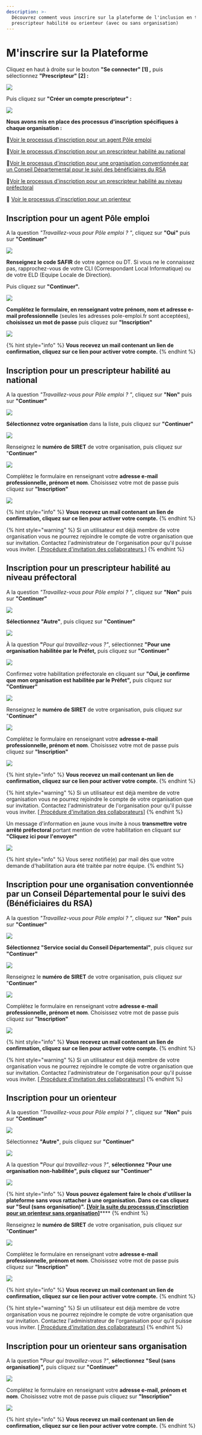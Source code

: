 ```yaml
---
description: >-
  Découvrez comment vous inscrire sur la plateforme de l'inclusion en tant que
  prescripteur habilité ou orienteur (avec ou sans organisation)
---
```


# M'inscrire sur la Plateforme

Cliquez en haut à droite sur le bouton **"Se connecter" \[1\] ,** puis sélectionnez **"Prescripteur" \[2\] :**

![](../.gitbook/assets/seconnecter.png)

Puis cliquez sur **"Créer un compte prescripteur" :**

![](../.gitbook/assets/creationpresc.png)

**Nous avons mis en place des processus d'inscription spécifiques à chaque organisation :**

📝[Voir le processus d'inscription pour un agent Pôle emploi](inscription-prescripteur.md#inscription-pour-un-agent-pole-emploi)

📝[Voir le processus d'inscription pour un prescripteur habilité au national](inscription-prescripteur.md#inscription-pour-un-prescripteur-habilite-au-national)

📝[Voir le processus d'inscription pour une organisation conventionnée par un Conseil   Départemental pour le suivi des bénéficiaires du RSA](inscription-prescripteur.md#inscription-pour-une-organisation-conventionnee-par-un-conseil-departemental-pour-le-suivi-des-beneficiaires-du-rsa)

📝[Voir le processus d'inscription pour un prescripteur habilité au niveau préfectoral](inscription-prescripteur.md#inscription-pour-un-prescripteur-habilite-au-niveau-prefectoral)

📝 [Voir le processus d'inscription pour un orienteur](inscription-prescripteur.md#inscription-pour-un-orienteur)

## Inscription pour un agent Pôle emploi

A la question _"Travaillez-vous pour Pôle emploi ? "_, cliquez sur **"Oui"** puis sur **"Continuer"**

![](../.gitbook/assets/inscriptionpe.png)

**Renseignez le code SAFIR** de votre agence ou DT. Si vous ne le connaissez pas, rapprochez-vous de votre CLI \(Correspondant Local Informatique\) ou de votre ELD \(Equipe Locale de Direction\).

Puis cliquez sur **"Continuer".**

![](../.gitbook/assets/codesafir.png)

**Complétez le formulaire, en renseignant votre prénom, nom et adresse e-mail professionnelle**  \(seules les adresses pole-emploi.fr sont acceptées\), **choisissez un mot de passe** puis cliquez sur **"Inscription"**

![](../.gitbook/assets/inscripeee.png)

{% hint style="info" %}
 **Vous recevez un mail contenant un lien de confirmation, cliquez sur ce lien pour activer votre compte.**
{% endhint %}

## Inscription pour un prescripteur habilité au national

A la question _"Travaillez-vous pour Pôle emploi ? "_, cliquez sur **"Non"** puis sur **"Continuer"**

![](../.gitbook/assets/penon.png)

**Sélectionnez votre organisation** dans la liste, puis cliquez sur **"Continuer"**

![](../.gitbook/assets/listing-prescripteur-habilite-au-national.png)

Renseignez le **numéro de SIRET** de votre organisation, puis cliquez sur "**Continuer"**

![](../.gitbook/assets/siret.png)

Complétez le formulaire en renseignant votre **adresse e-mail professionnelle, prénom et nom**. Choisissez votre mot de passe puis cliquez sur **"Inscription"**

![](../.gitbook/assets/formulaireph.png)

{% hint style="info" %}
**Vous recevez un mail contenant un lien de confirmation, cliquez sur ce lien pour activer votre compte.**
{% endhint %}

{% hint style="warning" %}
Si un utilisateur est déjà membre de votre organisation vous ne pourrez rejoindre le compte de votre organisation que sur invitation. Contactez l'administrateur de l'organisation pour qu'il puisse vous inviter. [\[ Procédure d'invitation des collaborateurs \]](rattachement-collaborateur-au-compte.md)
{% endhint %}

## Inscription pour un prescripteur habilité au niveau préfectoral

A la question _"Travaillez-vous pour Pôle emploi ? "_, cliquez sur **"Non"** puis sur **"Continuer"**

![](../.gitbook/assets/penon.png)

**Sélectionnez "Autre"**, puis cliquez sur **"Continuer"**

![](../.gitbook/assets/autre.png)

À la question **"**_Pour qui travaillez-vous ?"_, sélectionnez **"Pour une organisation habilitée par le Préfet,** puis cliquez sur **"Continuer"**

![](../.gitbook/assets/questionhabilitation.png)

Confirmez votre habilitation préfectorale en cliquant sur **"Oui, je confirme que mon organisation est habilitée par le Préfet",** puis cliquez sur **"Continuer"**

![](../.gitbook/assets/confirmationhab.png)

Renseignez le **numéro de SIRET** de votre organisation, puis cliquez sur "**Continuer"**

![](../.gitbook/assets/siret.png)

Complétez le formulaire en renseignant votre **adresse e-mail professionnelle, prénom et nom**. Choisissez votre mot de passe puis cliquez sur **"Inscription"**

![](../.gitbook/assets/soli.png)

{% hint style="info" %}
**Vous recevez un mail contenant un lien de confirmation, cliquez sur ce lien pour activer votre compte.**
{% endhint %}

{% hint style="warning" %}
Si un utilisateur est déjà membre de votre organisation vous ne pourrez rejoindre le compte de votre organisation que sur invitation. Contactez l'administrateur de l'organisation pour qu'il puisse vous inviter. [\[ Procédure d'invitation des collaborateurs\]](rattachement-collaborateur-au-compte.md)
{% endhint %}

Un message d'information en jaune vous invite à nous **transmettre votre arrêté préfectoral** portant mention de votre habilitation en cliquant sur **"Cliquez ici pour l'envoyer"**

![](../.gitbook/assets/sendhab.png)

{% hint style="info" %}
Vous serez notifié\(e\) par mail dès que votre demande d'habilitation aura été traitée par notre équipe.
{% endhint %}

## Inscription pour une organisation conventionnée par un Conseil Départemental **pour le suivi des \(Bénéficiaires du RSA\)**

A la question _"Travaillez-vous pour Pôle emploi ? "_, cliquez sur **"Non"** puis sur **"Continuer"**

![](../.gitbook/assets/penon.png)

**Sélectionnez "Service social du Conseil Départemental"**, puis cliquez sur **"Continuer"**

![](../.gitbook/assets/cd.png)

Renseignez le **numéro de SIRET** de votre organisation, puis cliquez sur "**Continuer"**

![](../.gitbook/assets/siret.png)

  
Complétez le formulaire en renseignant votre **adresse e-mail professionnelle, prénom et nom**. Choisissez votre mot de passe puis cliquez sur **"Inscription"**

![](../.gitbook/assets/siretcd.png)

{% hint style="info" %}
**Vous recevez un mail contenant un lien de confirmation, cliquez sur ce lien pour activer votre compte.**
{% endhint %}

{% hint style="warning" %}
Si un utilisateur est déjà membre de votre organisation vous ne pourrez rejoindre le compte de votre organisation que sur invitation. Contactez l'administrateur de l'organisation pour qu'il puisse vous inviter. [\[ Procédure d'invitation des collaborateurs\]](rattachement-collaborateur-au-compte.md)
{% endhint %}

## Inscription pour un orienteur

A la question _"Travaillez-vous pour Pôle emploi ? "_, cliquez sur **"Non"** puis sur **"Continuer"**

![](../.gitbook/assets/penon.png)

Sélectionnez **"Autre"**, puis cliquez sur **"Continuer"**

![](../.gitbook/assets/autre.png)

A la question **"**_Pour qui travaillez-vous ?"_, **sélectionnez "Pour une organisation non-habilitée", puis cliquez sur "Continuer"**

![](../.gitbook/assets/organonhab.png)

{% hint style="info" %}
**Vous pouvez également faire le choix d'utiliser la plateforme sans vous rattacher à une organisation. Dans ce cas cliquez sur "Seul \(sans organisation\)".** [**\[Voir la suite du processus d'inscription pour un orienteur sans organisation\]**](inscription-prescripteur.md#inscription-pour-un-orienteur-sans-organisation)\*\*\*\*
{% endhint %}

Renseignez le **numéro de SIRET** de votre organisation, puis cliquez sur "**Continuer"**

![](../.gitbook/assets/siret.png)

Complétez le formulaire en renseignant votre **adresse e-mail professionnelle, prénom et nom**. Choisissez votre mot de passe puis cliquez sur **"Inscription"**

![](../.gitbook/assets/soli.png)

{% hint style="info" %}
**Vous recevez un mail contenant un lien de confirmation, cliquez sur ce lien pour activer votre compte.**
{% endhint %}

{% hint style="warning" %}
Si un utilisateur est déjà membre de votre organisation vous ne pourrez rejoindre le compte de votre organisation que sur invitation. Contactez l'administrateur de l'organisation pour qu'il puisse vous inviter. [\[ Procédure d'invitation des collaborateurs\]](rattachement-collaborateur-au-compte.md)
{% endhint %}

## Inscription pour un orienteur sans organisation

  
A la question **"**_Pour qui travaillez-vous ?"_, **sélectionnez "Seul \(sans organisation\)",** puis cliquez sur **"Continuer"**

![](../.gitbook/assets/soloorienteur.png)

Complétez le formulaire en renseignant votre **adresse e-mail, prénom et nom**. Choisissez votre mot de passe puis cliquez sur **"Inscription"**

![](../.gitbook/assets/formulaireorienteursolo.png)

{% hint style="info" %}
**Vous recevez un mail contenant un lien de confirmation, cliquez sur ce lien pour activer votre compte.**
{% endhint %}

